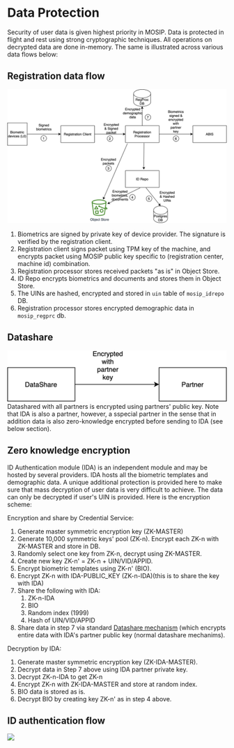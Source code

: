 # Data Protection

Security of user data is given highest priority in MOSIP.  Data is protected in flight and rest using strong cryptographic techniques.  All operations on decrypted data are done in-memory. The same is illustrated across various data flows below:

## Registration data flow 
![](_images/cryptography-registration-flow.png)

1. Biometrics are signed by private key of device provider. The signature is verified by the registration client.
2. Registration client signs packet using TPM key of the machine, and encrypts packet using MOSIP public key specific to (registration center, machine id) combination.   
3. Registration processor stores received packets "as is" in Object Store.
4. ID Repo encrypts biometrics and documents and stores them in Object Store.
5. The UINs are hashed, encrypted and stored in `uin` table of `mosip_idrepo` DB.
7. Registration processor stores encrypted demographic data in `mosip_regprc` db. 

## Datashare
![](_images/cryptography-datashare.png)
Datashared with all partners is encrypted using partners' public key.  Note that IDA is also a partner, however, a sspecial partner in the sense that in addition data is also zero-knowledge encrypted before sending to IDA (see below section).

## Zero knowledge encryption
ID Authentication module (IDA) is an independent module and may be hosted by several providers. IDA hosts all the biometric templates and demographic data. A unique additional protection is provided here to make sure that mass decryption of user data is very difficult to achieve.  The data can only be decrypted if user's UIN is provided.  Here is the encryption scheme: 

Encryption and share by Credential Service:
1. Generate master symmetric encryption key (ZK-MASTER)
1. Generate 10,000 symmetric keys' pool (ZK-n). Encrypt each ZK-n with ZK-MASTER and store in DB.
1. Randomly select one key from ZK-n, decrypt using ZK-MASTER.
1. Create new key ZK-n' = ZK-n + UIN/VID/APPID.
1. Encrypt biometric templates using ZK-n' (BIO).
1. Encrypt ZK-n with IDA-PUBLIC_KEY (ZK-n-IDA)(this is to share the key with IDA) 
1. Share the following with IDA:
    1. ZK-n-IDA
    1. BIO
    1. Random index (1999) 
    1. Hash of UIN/VID/APPID
1. Share data in step 7 via standard [Datashare mechanism](#Datashare)  (which encrypts entire data with IDA's partner public key (normal datashare mechanims). 

Decryption by IDA:
1. Generate master symmetric encryption key (ZK-IDA-MASTER).
1. Decrypt data in Step 7 above using IDA partner private key.
1. Decrypt ZK-n-IDA to get ZK-n
1. Encrypt ZK-n with ZK-IDA-MASTER and store at random index.
1. BIO data is stored as is.
1. Decrypt BIO by creating key ZK-n' as in step 4 above.

## ID authentication flow
![](_images/cryptopgraphy-ida-flow.png)



